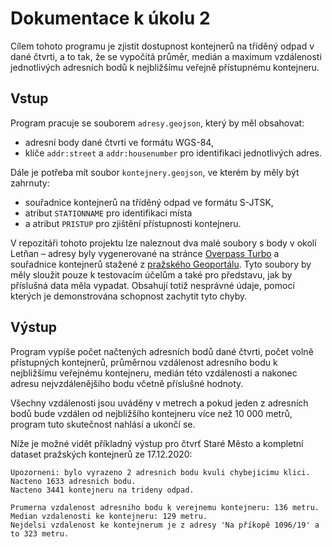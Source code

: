 # Dokumentace k úkolu 2

Cílem tohoto programu je zjistit dostupnost kontejnerů na tříděný odpad v dané čtvrti, a to tak, že se vypočítá průměr, medián a maximum vzdálenosti jednotlivých adresních bodů k nejbližšímu veřejně přístupnému kontejneru.



## Vstup

Program pracuje se souborem `adresy.geojson`, který by měl obsahovat:

- adresní body dané čtvrti ve formátu WGS-84,
- klíče `addr:street` a `addr:housenumber` pro identifikaci jednotlivých adres.

Dále je potřeba mít soubor `kontejnery.geojson`, ve kterém by měly být zahrnuty:

- souřadnice kontejnerů na tříděný odpad ve formátu S-JTSK,
- atribut `STATIONNAME` pro identifikaci místa 
- a atribut `PRISTUP` pro zjištění přístupnosti kontejneru.

V repozitáři tohoto projektu lze naleznout dva malé soubory s body v okolí Letňan – adresy byly vygenerované na stránce [Overpass Turbo](http://overpass-turbo.eu/s/119J) a souřadnice kontejnerů stažené z [pražského Geoportálu](https://www.geoportalpraha.cz/cs/data/otevrena-data/8726EF0E-0834-463B-9E5F-FE09E62D73FB). Tyto soubory by měly sloužit pouze k testovacím účelům a také pro představu, jak by příslušná data měla vypadat. Obsahují totiž nesprávné údaje, pomocí kterých je demonstrována schopnost zachytit tyto chyby.



## Výstup

Program vypíše počet načtených adresních bodů dané čtvrti, počet volně přístupných kontejnerů, průměrnou vzdálenost adresního bodu k nejbližšímu veřejnému kontejneru, medián této vzdálenosti a nakonec adresu nejvzdálenějšího bodu včetně příslušné hodnoty.

Všechny vzdálenosti jsou uváděny v metrech a pokud jeden z adresních bodů bude vzdálen od nejbližšího kontejneru více než 10 000 metrů, program tuto skutečnost nahlásí a ukončí se.

Níže je možné vidět příkladný výstup pro čtvrť Staré Město a kompletní dataset pražských kontejnerů ze 17.12.2020:

```
Upozorneni: bylo vyrazeno 2 adresnich bodu kvuli chybejicimu klici.
Nacteno 1633 adresnich bodu.
Nacteno 3441 kontejneru na trideny odpad.

Prumerna vzdalenost adresniho bodu k verejnemu kontejneru: 136 metru.
Median vzdalenosti ke kontejneru: 129 metru.
Nejdelsi vzdalenost ke kontejnerum je z adresy 'Na příkopě 1096/19' a to 323 metru.
```

